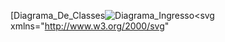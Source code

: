 [Diagrama_De_Classes![Diagrama_Ingresso](https://github.com/user-attachments/assets/f5a58fb9-1115-48d0-8f2a-9fd7275f2f5c)<svg xmlns="http://www.w3.org/2000/svg" 
